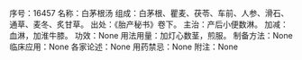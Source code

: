 序号：16457
名称：白茅根汤
组成：白茅根、瞿麦、茯苓、车前、人参、滑石、通草、麦冬、炙甘草。
出处：《胎产秘书》卷下。
主治：产后小便数淋。
加减：血淋，加淮牛膝。
功效：None
用法用量：加灯心数茎，煎服。
制备方法：None
临床应用：None
各家论述：None
用药禁忌：None
附注：None
